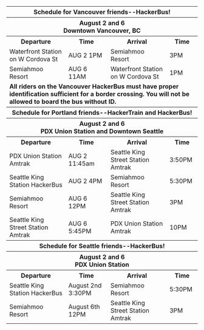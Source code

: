 <table class="table table-striped table-bordered table-condensed">
  <tr>
    <th colspan="4">Schedule for Vancouver friends--HackerBus!</th>
  </tr>
  <tr>
    <th colspan="4">August 2 and 6<br />Downtown Vancouver, BC</th>
  </tr>
  <tr>
    <th>Departure</th>
    <th>Time</th>
    <th>Arrival</th>
    <th>Time</th>
  </tr>
  <tr>
    <td>Waterfront Station on W Cordova St<br/></td>
    <td>AUG 2 1PM</td>
    <td>Semiahmoo Resort</td>
    <td>3PM</td>
  </tr>
  <tr>
    <td>Semiahmoo Resort</td>
    <td>AUG 6 11AM</td>
    <td>Waterfront Station on W Cordova St<br/></td>
    <td>1PM</td>
  </tr>
  <tr class="bg-danger">
    <td colspan="4">
      <b>All riders on the Vancouver HackerBus must have proper identification sufficient for a border crossing. You will not be allowed to board the bus without ID.</b>
    </td>
  </tr>
  <tr>
    <th colspan="4">Schedule for Portland friends--HackerTrain and HackerBus!</th>
  </tr>
  <tr>
    <th colspan="4">August 2 and 6<br />PDX Union Station and Downtown Seattle</th>
  </tr>
  <tr>
    <th>Departure</th>
    <th>Time</th>
    <th>Arrival</th>
    <th>Time</th>
  </tr>
  <tr>
    <td>PDX Union Station Amtrak</td>
    <td>AUG 2 11:45am</td>
    <td>Seattle King Street Station Amtrak</td>
    <td>3:50PM</td>
  </tr>
  <tr>
    <td>Seattle King Station HackerBus</td>
    <td>AUG 2 4PM</td>
    <td>Semiahmoo Resort</td>
    <td>5:30PM</td>
  </tr>
  <tr>
    <td>Semiahmoo Resort</td>
    <td>AUG 6 12PM</td>
    <td>Seattle King Street Station Amtrak</td>
    <td>3PM</td>
  </tr>
  <tr>
    <td>Seattle King Street Station Amtrak</td>
    <td>AUG 6 5:45PM</td>
    <td>PDX Union Station Amtrak</td>
    <td>10PM</td>
  </tr>
  <tr>
    <th colspan="4">Schedule for Seattle friends--HackerBus!</th>
  </tr>
  <tr>
    <th colspan="4">August 2 and 6<br />PDX Union Station</th>
  </tr>
  <tr>
    <th>Departure</th>
    <th>Time</th>
    <th>Arrival</th>
    <th>Time</th>
  </tr>
  <tr>
    <td>Seattle King Station HackerBus</td>
    <td>August 2nd 3:30PM</td>
    <td>Semiahmoo Resort</td>
    <td>5:30PM</td>
  </tr>
  <tr>
    <td>Semiahmoo Resort</td>
    <td>August 6th 12PM</td>
    <td>Seattle King Street Station Amtrak</td>
    <td>3PM</td>
  </tr>
</table>
